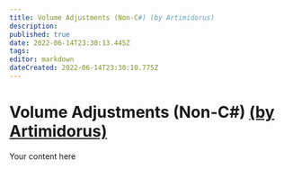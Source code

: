 ```yaml
---
title: Volume Adjustments (Non-C#) (by Artimidorus)
description: 
published: true
date: 2022-06-14T23:30:13.445Z
tags: 
editor: markdown
dateCreated: 2022-06-14T23:30:10.775Z
---
```


# Volume Adjustments (Non-C#) [(by Artimidorus)](https://www.twitch.tv/artimidorus)
Your content here